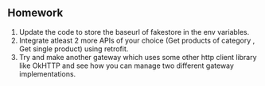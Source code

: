 ## Homework

1. Update the code to store the baseurl of fakestore in the env variables.
2. Integrate atleast 2 more APIs of your choice (Get products of category
   , Get single product) using retrofit.
3. Try and make another gateway which uses some other http client library like OkHTTP and see how you can manage two different gateway implementations. 
